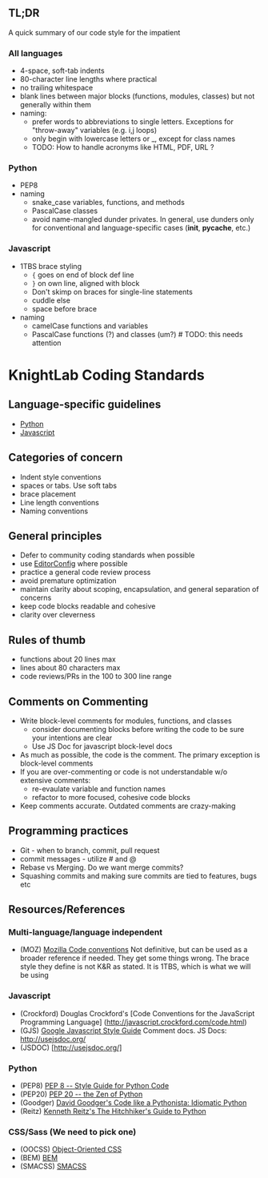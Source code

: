 ## TL;DR

A quick summary of our code style for the impatient

### All languages

   * 4-space, soft-tab indents
   * 80-character line lengths where practical
   * no trailing whitespace
   * blank lines between major blocks (functions, modules, classes) but not generally within them
   * naming:
     - prefer words to abbreviations to single letters. Exceptions for "throw-away" variables (e.g. i,j loops)
     - only begin with lowercase letters or _, except for class names
     - TODO: How to handle acronyms like HTML, PDF, URL ?

### Python

   * PEP8
   * naming
     - snake_case variables, functions, and methods
     - PascalCase classes
     - avoid name-mangled dunder privates. In general, use dunders only for conventional and language-specific cases (__init__, __pycache__, etc.)

### Javascript

   * 1TBS brace styling 
     - `{` goes on end of block def line
     - `}` on own line, aligned with block
     - Don't skimp on braces for single-line statements
     - cuddle else
     - space before brace
   * naming
     - camelCase functions and variables
     - PascalCase functions (?) and classes (um?) # TODO: this needs attention

# KnightLab Coding Standards

## Language-specific guidelines

 * [Python](https://github.com/NUKnightLab/how-we-work/standards/Coding-standards:-Python)
 * [Javascript](https://github.com/NUKnightLab/how-we-work/standards/Coding-standards:-Javascript)

## Categories of concern

 * Indent style conventions
 * spaces or tabs. Use soft tabs
 * brace placement
 * Line length conventions
 * Naming conventions

## General principles

 * Defer to community coding standards when possible
 * use [EditorConfig](http://editorconfig.org/) where possible
 * practice a general code review process
 * avoid premature optimization
 * maintain clarity about scoping, encapsulation, and general separation of concerns
 * keep code blocks readable and cohesive
 * clarity over cleverness

## Rules of thumb

 * functions about 20 lines max
 * lines about 80 characters max
 * code reviews/PRs in the 100 to 300 line range

## Comments on Commenting

 * Write block-level comments for modules, functions, and classes
   - consider documenting blocks before writing the code to be sure your intentions are clear
   - Use JS Doc for javascript block-level docs
 * As much as possible, the code is the comment. The primary exception is block-level comments
 * If you are over-commenting or code is not understandable w/o extensive comments:
   - re-evaulate variable and function names
   - refactor to more focused, cohesive code blocks
 * Keep comments accurate. Outdated comments are crazy-making

## Programming practices

 * Git - when to branch, commit, pull request
 * commit messages - utilize # and @
 * Rebase vs Merging. Do we want merge commits? 
 * Squashing commits and making sure commits are tied to features, bugs etc

## Resources/References

### Multi-language/language independent

 * (MOZ) [Mozilla Code conventions](https://developer.mozilla.org/en-US/docs/Mozilla/Developer_guide/Coding_Style)
Not definitive, but can be used as a broader reference if needed. They get some things wrong. The brace style they define is not K&R as stated. It is 1TBS, which is what we will be using

### Javascript

 * (Crockford) Douglas Crockford's [Code Conventions for the JavaScript Programming Language] (http://javascript.crockford.com/code.html)
 * (GJS) [Google Javascript Style Guide](https://google.github.io/styleguide/javascriptguide.xml)
Comment docs. JS Docs: http://usejsdoc.org/
 * (JSDOC) [http://usejsdoc.org/]

### Python

 * (PEP8) [PEP 8 -- Style Guide for Python Code](https://www.python.org/dev/peps/pep-0008/)
 * (PEP20) [PEP 20 -- the Zen of Python](https://www.python.org/dev/peps/pep-0020/)
 * (Goodger) [David Goodger's Code like a Pythonista: Idiomatic Python](http://python.net/~goodger/projects/pycon/2007/idiomatic/handout.html)
 * (Reitz) [Kenneth Reitz's The Hitchhiker's Guide to Python](http://docs.python-guide.org/en/latest/)

### CSS/Sass (We need to pick one)

 * (OOCSS) [Object-Oriented CSS](https://github.com/stubbornella/oocss/wiki)
 * (BEM) [BEM](http://csswizardry.com/2013/01/mindbemding-getting-your-head-round-bem-syntax/)
 * (SMACSS) [SMACSS](https://smacss.com/) 





